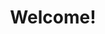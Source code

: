 ---
title: "Welcome!"
product-type: "all-developer"
content-type: "overview"
order: 1

sections:
  - content: |
      Welcome to the Stitch Developer Portal! Whether you're building on top of Stitch for your own use or integrating Stitch features into your service, you can find everything you need to get started right here.

      Need some help? Check out the [Stitch Community]({{ site.community }}){:target="new"} for guidance and to see what others are working on.

      {% include misc/data-files.html %}
      <ul class="tiles two-columns">
      {% for category in page.dev-categories %}
        <li class="developer-tile">
          <div class="div-flag {{ category.plan }}">
              {{ category.plan | replace:"-"," " | upcase }}
            </div>
          <span class="h3" style="margin-top: 30px;">{{ category.title }}</span>
          
          {% case category.plan %}
          {% when 'enterprise' %}
          {{ category.description | flatify | append:" **This is a Stitch Enterprise feature.**" | markdownify }} 

          {% else %}
          {{ category.description | flatify | markdownify }} 
          {% endcase %}

          <ul>
          {% for section-link in category.links %}
          <li>
            <a href="{{ section-link.url | flatify }}">{{ section-link.name | flatify }}</a>
          </li>
          {% endfor %}
          </ul>

        </li>
      {% endfor %} 
      </ul>
---